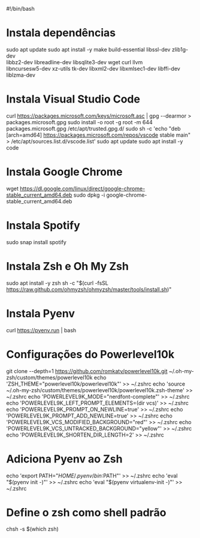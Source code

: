 #!/bin/bash

# Instala dependências
sudo apt update
sudo apt install -y make build-essential libssl-dev zlib1g-dev \
libbz2-dev libreadline-dev libsqlite3-dev wget curl llvm \
libncursesw5-dev xz-utils tk-dev libxml2-dev libxmlsec1-dev libffi-dev liblzma-dev

# Instala Visual Studio Code
curl https://packages.microsoft.com/keys/microsoft.asc | gpg --dearmor > packages.microsoft.gpg
sudo install -o root -g root -m 644 packages.microsoft.gpg /etc/apt/trusted.gpg.d/
sudo sh -c 'echo "deb [arch=amd64] https://packages.microsoft.com/repos/vscode stable main" > /etc/apt/sources.list.d/vscode.list'
sudo apt update
sudo apt install -y code

# Instala Google Chrome
wget https://dl.google.com/linux/direct/google-chrome-stable_current_amd64.deb
sudo dpkg -i google-chrome-stable_current_amd64.deb

# Instala Spotify
sudo snap install spotify

# Instala Zsh e Oh My Zsh
sudo apt install -y zsh
sh -c "$(curl -fsSL https://raw.github.com/ohmyzsh/ohmyzsh/master/tools/install.sh)"

# Instala Pyenv
curl https://pyenv.run | bash

# Configurações do Powerlevel10k
git clone --depth=1 https://github.com/romkatv/powerlevel10k.git ~/.oh-my-zsh/custom/themes/powerlevel10k
echo 'ZSH_THEME="powerlevel10k/powerlevel10k"' >> ~/.zshrc
echo 'source ~/.oh-my-zsh/custom/themes/powerlevel10k/powerlevel10k.zsh-theme' >> ~/.zshrc
echo 'POWERLEVEL9K_MODE="nerdfont-complete"' >> ~/.zshrc
echo 'POWERLEVEL9K_LEFT_PROMPT_ELEMENTS=(dir vcs)' >> ~/.zshrc
echo 'POWERLEVEL9K_PROMPT_ON_NEWLINE=true' >> ~/.zshrc
echo 'POWERLEVEL9K_PROMPT_ADD_NEWLINE=true' >> ~/.zshrc
echo 'POWERLEVEL9K_VCS_MODIFIED_BACKGROUND="red"' >> ~/.zshrc
echo 'POWERLEVEL9K_VCS_UNTRACKED_BACKGROUND="yellow"' >> ~/.zshrc
echo 'POWERLEVEL9K_SHORTEN_DIR_LENGTH=2' >> ~/.zshrc

# Adiciona Pyenv ao Zsh
echo 'export PATH="$HOME/.pyenv/bin:$PATH"' >> ~/.zshrc
echo 'eval "$(pyenv init -)"' >> ~/.zshrc
echo 'eval "$(pyenv virtualenv-init -)"' >> ~/.zshrc

# Define o zsh como shell padrão
chsh -s $(which zsh)
